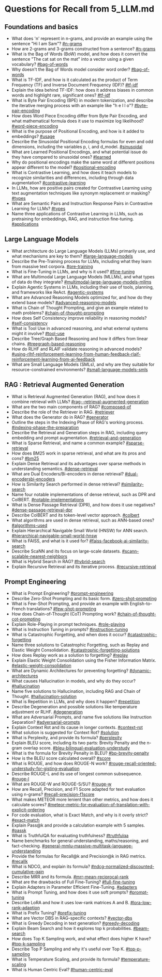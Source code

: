 # Questions for Recall from 5_LLM.md

## Foundations and basics
- What does 'n' represent in n-grams, and provide an example using the sentence "Hi I am Sam"? [#n-grams](5_LLM.md#n-grams)
- How are 2-grams and 3-grams constructed from a sentence? [#n-grams](5_LLM.md#n-grams)
- What is the Bag of Words (BoW) model, and how does it convert the sentence "The cat sat on the mat" into a vector using a given vocabulary? [#bag-of-words](5_LLM.md#bag-of-words)
- Why doesn't the Bag of Words model consider word order? [#bag-of-words](5_LLM.md#bag-of-words)
- What is TF-IDF, and how is it calculated as the product of Term Frequency (TF) and Inverse Document Frequency (IDF)? [#tf-idf](5_LLM.md#tf-idf)
- Explain the idea behind TF-IDF: how does it address biases in common words and highlight rare, significant ones? [#tf-idf](5_LLM.md#tf-idf)
- What is Byte Pair Encoding (BPE) in modern tokenization, and describe the iterative merging process with an example like "h e l l o"? [#byte-pair-encoding](5_LLM.md#byte-pair-encoding)
- How does Word Piece Encoding differ from Byte Pair Encoding, and what mathematical formula does it use to maximize log likelihood? [#word-piece-encoding](5_LLM.md#word-piece-encoding)
- What is the purpose of Positional Encoding, and how is it added to embeddings? [#usage](5_LLM.md#usage)
- Describe the Sinusoidal Positional Encoding formulas for even and odd dimensions, including the variables p, i, and d_model. [#sinusoidal](5_LLM.md#sinusoidal)
- What are Learned Positional Encodings, and what potential issue do they have compared to sinusoidal ones? [#learned](5_LLM.md#learned)
- Why do positional encodings make the same word at different positions appear different to the model? [#positional-encoding](5_LLM.md#positional-encoding)
- What is Contrastive Learning, and how does it teach models to recognize similarities and differences, including through data augmentation? [#contrastive-learning](5_LLM.md#contrastive-learning)
- In LLMs, how are positive pairs created for Contrastive Learning using text augmentation techniques like synonym replacement or masking? [#types](5_LLM.md#types)
- What are Semantic Pairs and Instruction Response Pairs in Contrastive Learning for LLMs? [#types](5_LLM.md#types)
- Name three applications of Contrastive Learning in LLMs, such as pretraining for embeddings, RAG, and instruction fine-tuning. [#applications](5_LLM.md#applications)

## Large Language Models
- What architecture do Large Language Models (LLMs) primarily use, and what mechanisms are key to them? [#large-language-models](5_LLM.md#large-language-models)
- Describe the Pre-Training process for LLMs, including what they learn from massive text corpora. [#pre-training](5_LLM.md#pre-training)
- What is Fine-Tuning in LLMs, and why is it used? [#fine-tuning](5_LLM.md#fine-tuning)
- What are Multimodal Large Language Models (MLLMs), and what types of data do they integrate? [#multimodal-large-language-models-mllms](5_LLM.md#multimodal-large-language-models-mllms)
- Explain Agentic Systems in LLMs, including their use of tools, planning, and frameworks like ReAct. [#agentic-systems](5_LLM.md#agentic-systems)
- What are Advanced Reasoning Models optimized for, and how do they extend base models? [#advanced-reasoning-models](5_LLM.md#advanced-reasoning-models)
- What is Chain of Thought Prompting, and give an example related to math problems? [#chain-of-thought-prompting](5_LLM.md#chain-of-thought-prompting)
- How does Self Consistency improve reliability in reasoning models? [#self-consistency](5_LLM.md#self-consistency)
- What is Tool Use in advanced reasoning, and what external systems might it involve? [#tool-use](5_LLM.md#tool-use)
- Describe Tree/Graph Based Reasoning and how it differs from linear chains. [#treegraph-based-reasoning](5_LLM.md#treegraph-based-reasoning)
- How do RLHF and RLAIF validate reasoning in advanced models? [#using-rlhf-reinforcement-learning-from-human-feedback-rlaif-reinforcement-learning-from-ai-feedback](5_LLM.md#using-rlhf-reinforcement-learning-from-human-feedback-rlaif-reinforcement-learning-from-ai-feedback)
- What are Small Language Models (SMLs), and why are they suitable for resource-constrained environments? [#small-language-models-smls](5_LLM.md#small-language-models-smls)

## RAG : Retrieval Augmented Generation
- What is Retrieval Augmented Generation (RAG), and how does it combine retrieval with LLMs? [#rag--retrieval-augmented-generation](5_LLM.md#rag--retrieval-augmented-generation)
- What are the two main components of RAG? [#composed-of](5_LLM.md#composed-of)
- Describe the role of the Retriever in RAG. [#retriever](5_LLM.md#retriever)
- What does the Generator do in RAG? [#generator](5_LLM.md#generator)
- Outline the steps in the Indexing Phase of RAG's working process. [#indexing-phase-the-preparation](5_LLM.md#indexing-phase-the-preparation)
- Describe the Retrieval and Generation steps in RAG, including query embedding and prompt augmentation. [#retrieval-and-generation](5_LLM.md#retrieval-and-generation)
- What is Sparse Retrieval, and name a common example? [#sparse-retrieval](5_LLM.md#sparse-retrieval)
- How does BM25 work in sparse retrieval, and what are its pros and cons? [#bm25](5_LLM.md#bm25)
- Explain Dense Retrieval and its advantages over sparse methods in understanding semantics. [#dense-retrieval](5_LLM.md#dense-retrieval)
- What are Dual Encoders/Bi-encoders in dense retrieval? [#dual-encodersbi-encoders](5_LLM.md#dual-encodersbi-encoders)
- How is Similarity Search performed in dense retrieval? [#similarity-search](5_LLM.md#similarity-search)
- Name four notable implementations of dense retrieval, such as DPR and ColBERT. [#notable-implementations](5_LLM.md#notable-implementations)
- What is Dense Passage Retrieval (DPR), and how does it use negatives? [#dense-passage-retrieval-dpr](5_LLM.md#dense-passage-retrieval-dpr)
- Describe ColBERT and its token-level vector approach. [#colbert](5_LLM.md#colbert)
- What algorithms are used in dense retrieval, such as ANN-based ones? [#algorithms-used](5_LLM.md#algorithms-used)
- Explain Hierarchical Navigable Small World (HNSW) for ANN search. [#hierarchical-navigable-small-world-hnsw](5_LLM.md#hierarchical-navigable-small-world-hnsw)
- What is FAISS, and what is it used for? [#faiss-facebook-ai-similarity-search](5_LLM.md#faiss-facebook-ai-similarity-search)
- Describe ScaNN and its focus on large-scale datasets. [#scann-scalable-nearest-neighbors](5_LLM.md#scann-scalable-nearest-neighbors)
- What is Hybrid Search in RAG? [#hybrid-search](5_LLM.md#hybrid-search)
- Explain Recursive Retrieval and its iterative process. [#recursive-retrieval](5_LLM.md#recursive-retrieval)

## Prompt Engineering
- What is Prompt Engineering? [#prompt-engineering](5_LLM.md#prompt-engineering)
- Describe Zero-Shot Prompting and its basic form. [#zero-shot-prompting](5_LLM.md#zero-shot-prompting)
- What is Few-Shot Prompting, and provide an example with English-to-French translations? [#few-shot-prompting](5_LLM.md#few-shot-prompting)
- How does Chain-of-Thought (CoT) Prompting work? [#chain-of-thought-cot-prompting](5_LLM.md#chain-of-thought-cot-prompting)
- Explain Role-Playing in prompt techniques. [#role-playing](5_LLM.md#role-playing)
- What is Instruction Tuning in prompts? [#instruction-tuning](5_LLM.md#instruction-tuning)
- What is Catastrophic Forgetting, and when does it occur? [#catastrophic-forgetting](5_LLM.md#catastrophic-forgetting)
- Name three solutions to Catastrophic Forgetting, such as Replay and Elastic Weight Consolidation. [#catastrophic-forgetting-solutions](5_LLM.md#catastrophic-forgetting-solutions)
- How does Replay work as a solution to forgetting? [#replay](5_LLM.md#replay)
- Explain Elastic Weight Consolidation using the Fisher Information Matrix. [#elastic-weight-consolidation](5_LLM.md#elastic-weight-consolidation)
- What are Dynamic Architectures for preventing forgetting? [#dynamic-architectures](5_LLM.md#dynamic-architectures)
- What causes Hallucination in models, and why do they occur? [#hallucination](5_LLM.md#hallucination)
- Name five solutions to Hallucination, including RAG and Chain of Thought. [#hallucination-solution](5_LLM.md#hallucination-solution)
- What is Repetition in LLMs, and why does it happen? [#repetition](5_LLM.md#repetition)
- Describe Degeneration and possible solutions like temperature adjustment or RLHF. [#degeneration](5_LLM.md#degeneration)
- What are Adversarial Prompts, and name five solutions like Instruction Separation? [#adversarial-prompts](5_LLM.md#adversarial-prompts)
- Explain Context Rot and its cause in longer contexts. [#context-rot](5_LLM.md#context-rot)
- What solution is suggested for Context Rot? [#solution](5_LLM.md#solution)
- What is Perplexity, and provide its formula? [#perplexity](5_LLM.md#perplexity)
- Explain BLEU score, including its two parts: Brevity Penalty and the n-gram overlap score. [#bleu-bilingual-evaluation-understudy](5_LLM.md#bleu-bilingual-evaluation-understudy)
- What is the formula for Brevity Penalty in BLEU? [#bp-brevity-penalty](5_LLM.md#bp-brevity-penalty)
- How is the BLEU score calculated overall? [#score](5_LLM.md#score)
- What is ROUGE, and how does ROUGE-N work? [#rouge-recall-oriented-understudy-for-gisting-evaluation](5_LLM.md#rouge-recall-oriented-understudy-for-gisting-evaluation)
- Describe ROUGE-L and its use of longest common subsequence. [#rouge-l](5_LLM.md#rouge-l)
- What are ROUGE-W and ROUGE-S/SU? [#rouge-w](5_LLM.md#rouge-w)
- How are Recall, Precision, and F1 Score adapted for text evaluation using n-grams? [#recall-precision-f1score](5_LLM.md#recall-precision-f1score)
- What makes METEOR more lenient than other metrics, and how does it calculate scores? [#meteor-metric-for-evaluation-of-translation-with-explicit-ordering](5_LLM.md#meteor-metric-for-evaluation-of-translation-with-explicit-ordering)
- For code evaluation, what is Exact Match, and why is it overly strict? [#exact-match](5_LLM.md#exact-match)
- Explain Pass@k and provide a calculation example with 5 samples. [#passk](5_LLM.md#passk)
- What is TruthfulQA for evaluating truthfulness? [#truthfulqa](5_LLM.md#truthfulqa)
- Name benchmarks for general understanding, maths/reasoning, and fact-checking. [#general-mmlu-massive-multitask-language-understanding](5_LLM.md#general-mmlu-massive-multitask-language-understanding)
- Provide the formulas for Recall@k and Precision@k in RAG metrics. [#recallk](5_LLM.md#recallk)
- What is NDCG, and explain its formula? [#ndcg-normalized-discounted-cumulative-gain](5_LLM.md#ndcg-normalized-discounted-cumulative-gain)
- Describe MRR and its formula. [#mrr-mean-reciprocal-rank](5_LLM.md#mrr-mean-reciprocal-rank)
- What are the drawbacks of Full Fine-Tuning? [#full-fine-tuning](5_LLM.md#full-fine-tuning)
- Explain Adapters in Parameter Efficient Fine-Tuning. [#adapters](5_LLM.md#adapters)
- What is Prompt Tuning, and how does it use soft prompts? [#prompt-tuning](5_LLM.md#prompt-tuning)
- Describe LoRA and how it uses low-rank matrices A and B. [#lora-low-rank-adaption](5_LLM.md#lora-low-rank-adaption)
- What is Prefix Tuning? [#prefix-tuning](5_LLM.md#prefix-tuning)
- What are Vector DBS in RAG-specific contexts? [#vector-dbs](5_LLM.md#vector-dbs)
- What is Greedy Decoding in text generation? [#greedy-decoding](5_LLM.md#greedy-decoding)
- Explain Beam Search and how it explores top k probabilities. [#beam-search](5_LLM.md#beam-search)
- How does Top K Sampling work, and what effect does higher K have? [#top-k-sampling](5_LLM.md#top-k-sampling)
- Describe Top P Sampling and why it's useful over Top K. [#top-p-sampling](5_LLM.md#top-p-sampling)
- What is Temperature Scaling, and provide its formula? [#temperature-scaling](5_LLM.md#temperature-scaling)
- What is Human Centric Eval? [#human-centric-eval](5_LLM.md#human-centric-eval)